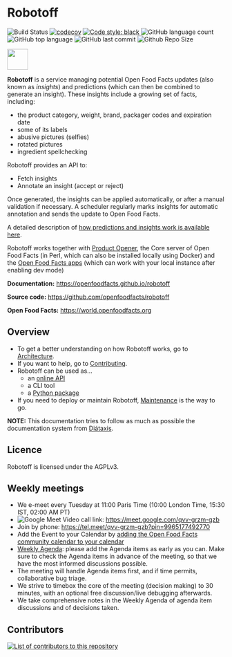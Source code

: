 # Robotoff

![Build Status](https://github.com/openfoodfacts/robotoff/workflows/Robotoff%20unit%20tests%20and%20deployments/badge.svg)
[![codecov](https://codecov.io/gh/openfoodfacts/robotoff/branch/master/graph/badge.svg?token=BY2T0KXNO1)](https://codecov.io/gh/openfoodfacts/robotoff)
[![Code style: black](https://img.shields.io/badge/code%20style-black-000000.svg)](https://github.com/psf/black)
![GitHub language count](https://img.shields.io/github/languages/count/openfoodfacts/robotoff)
![GitHub top language](https://img.shields.io/github/languages/top/openfoodfacts/robotoff)
![GitHub last commit](https://img.shields.io/github/last-commit/openfoodfacts/robotoff)
![Github Repo Size](https://img.shields.io/github/repo-size/openfoodfacts/robotoff)

<picture>
  <source media="(prefers-color-scheme: dark)" srcset="https://static.openfoodfacts.org/images/logos/off-logo-horizontal-dark.png?refresh_github_cache=1">
  <source media="(prefers-color-scheme: light)" srcset="https://static.openfoodfacts.org/images/logos/off-logo-horizontal-light.png?refresh_github_cache=1">
  <img height="48" src="https://static.openfoodfacts.org/images/logos/off-logo-horizontal-light.svg">
</picture>

**Robotoff** is a service managing potential Open Food Facts updates (also known as _insights_) and predictions (which can then be combined to generate an insight).
These insights include a growing set of facts, including:

- the product category, weight, brand, packager codes and expiration date
- some of its labels
- abusive pictures (selfies)
- rotated pictures
- ingredient spellchecking

Robotoff provides an API to:

- Fetch insights
- Annotate an insight (accept or reject)

Once generated, the insights can be applied automatically, or after a manual validation if necessary. A scheduler regularly marks insights for automatic annotation and sends the update to Open Food Facts.

A detailed description of [how predictions and insights work is available here](https://openfoodfacts.github.io/robotoff/explanations/predictions/).

Robotoff works together with [Product Opener](https://github.com/openfoodfacts/openfoodfacts-server), the Core server of Open Food Facts (in Perl, which can also be installed locally using Docker) and the [Open Food Facts apps](https://github.com/openfoodfacts/smooth-app) (which can work with your local instance after enabling dev mode)

**Documentation:** <https://openfoodfacts.github.io/robotoff>

**Source code:** <https://github.com/openfoodfacts/robotoff>

**Open Food Facts:** <https://world.openfoodfacts.org>

## Overview

- To get a better understanding on how Robotoff works, go to [Architecture](https://openfoodfacts.github.io/robotoff/introduction/architecture/).
- If you want to help, go to [Contributing](https://openfoodfacts.github.io/robotoff/introduction/contributing/).
- Robotoff can be used as...
  - an [online API](https://openfoodfacts.github.io/robotoff/references/api/)
  - a CLI tool
  - a [Python package](https://openfoodfacts.github.io/robotoff/references/package/)
- If you need to deploy or maintain Robotoff, [Maintenance](https://openfoodfacts.github.io/robotoff/how-to-guides/deployment/maintenance) is the way to go.

**NOTE:** This documentation tries to follow as much as possible the documentation system from [Diátaxis](https://diataxis.fr/).

## Licence

Robotoff is licensed under the AGPLv3.

## Weekly meetings
- We e-meet every Tuesday at 11:00 Paris Time (10:00 London Time, 15:30 IST, 02:00 AM PT)
- ![Google Meet](https://img.shields.io/badge/Google%20Meet-00897B?logo=google-meet&logoColor=white) Video call link: https://meet.google.com/qvv-grzm-gzb
- Join by phone: https://tel.meet/qvv-grzm-gzb?pin=9965177492770
- Add the Event to your Calendar by [adding the Open Food Facts community calendar to your calendar](https://wiki.openfoodfacts.org/Events)
- [Weekly Agenda](https://drive.google.com/open?id=1RUfmWHjtFVaBcvQ17YfXu6FW6oRFWg-2lncljG0giKI): please add the Agenda items as early as you can. Make sure to check the Agenda items in advance of the meeting, so that we have the most informed discussions possible. 
- The meeting will handle Agenda items first, and if time permits, collaborative bug triage.
- We strive to timebox the core of the meeting (decision making) to 30 minutes, with an optional free discussion/live debugging afterwards.
- We take comprehensive notes in the Weekly Agenda of agenda item discussions and of decisions taken.

## Contributors

<a href="https://github.com/openfoodfacts/robotoff/graphs/contributors">
  <img alt="List of contributors to this repository" src="https://contrib.rocks/image?repo=openfoodfacts/robotoff" />
</a>

